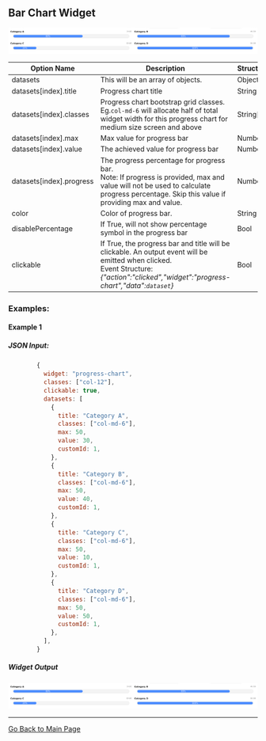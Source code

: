 ## Bar Chart Widget

![](assets/progressChart1.png)


| Option Name              | Description                                                                                                                                                                                       | Structure | Default                              |
| -------------------------- | --------------------------------------------------------------------------------------------------------------------------------------------------------------------------------------------------- | ----------- | -------------------------------------- |
| datasets                 | This will be an array of objects.                                                                                                                                                                 | Object[]  | []                                   |
| datasets[index].title    | Progress chart title                                                                                                                                                                              | String    | null                                 |
| datasets[index].classes  | Progress chart bootstrap grid classes.<br />Eg.`col-md-6` will allocate half of total widget width for this progress chart for medium size screen and above                                       | String[]  | []                                   |
| datasets[index].max      | Max value for progress bar                                                                                                                                                                        | Number    | 100                                  |
| datasets[index].value    | The achieved value for progress bar                                                                                                                                                               | Number    | 0                                    |
| datasets[index].progress | The progress percentage for progress bar.<br />Note: If progress is provided, max and value will not be used to calculate progress percentage. Skip this value if providing max and value.        | Number    | Calculated based on`max` and `value` |
| color                    | Color of progress bar.                                                                                                                                                                            | String    | `#488aff`                            |
| disablePercentage        | If True, will not show percentage symbol in the progress bar                                                                                                                                      | Bool      | False                                |
| clickable                | If True, the progress bar and title will be clickable. An output event will be emitted when clicked.<br />Event Structure:<br />*{"action":"clicked","widget":"progress-chart","data":`dataset`}* | Bool      | False                                |

### Examples:

#### Example 1

##### JSON Input:

```js
        {
          widget: "progress-chart",
          classes: ["col-12"],
          clickable: true,
          datasets: [
            {
              title: "Category A",
              classes: ["col-md-6"],
              max: 50,
              value: 30,
              customId: 1,
            },
            {
              title: "Category B",
              classes: ["col-md-6"],
              max: 50,
              value: 40,
              customId: 1,
            },
            {
              title: "Category C",
              classes: ["col-md-6"],
              max: 50,
              value: 10,
              customId: 1,
            },
            {
              title: "Category D",
              classes: ["col-md-6"],
              max: 50,
              value: 50,
              customId: 1,
            },
          ],
        }
```

##### Widget Output

![](assets/progressChart1.png)

---

[Go Back to Main Page](../README.md)
